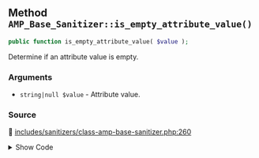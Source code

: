 ## Method `AMP_Base_Sanitizer::is_empty_attribute_value()`

```php
public function is_empty_attribute_value( $value );
```

Determine if an attribute value is empty.

### Arguments

* `string|null $value` - Attribute value.

### Source

:link: [includes/sanitizers/class-amp-base-sanitizer.php:260](../../includes/sanitizers/class-amp-base-sanitizer.php#L260-L262)

<details>
<summary>Show Code</summary>

```php
public function is_empty_attribute_value( $value ) {
	return ! isset( $value ) || '' === $value;
}
```

</details>
